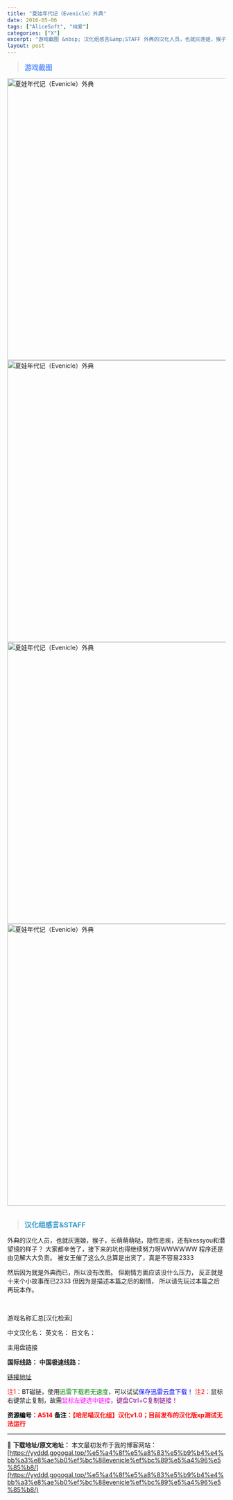 ```yaml
---
title: "夏娃年代记（Evenicle）外典"
date: 2016-05-06
tags: ["AliceSoft", "纯爱"]
categories: ["X"]
excerpt: "游戏截图 &nbsp; 汉化组感言&amp;STAFF 外典的汉化人员，也就灰莲姬，猴子，长萌萌萌哒，隐性恶疾，还有kessyou和潜望镜的样子？ 大家都辛苦了，接下来的坑也得继续努力呀WWWWWW 程序还是由见解大大负责。 被女王催了这么久总算是出货了，真是不容易2333 然后因为就是外典而已，所&hellip;"
layout: post
---
```


<div>
<blockquote><b><span style="font-size: 12pt; color: #6699ff;">游戏截图</span></b></blockquote>
<div><img title="点击放大" src="https://yyddd.gogogal.top/wp-content/uploads/2025/04/20250430_68120185c99f2.webp" alt="夏娃年代记（Evenicle）外典" width="650" /></div>
<div><img title="点击放大" src="https://yyddd.gogogal.top/wp-content/uploads/2025/04/20250430_681201876044a.webp" alt="夏娃年代记（Evenicle）外典" width="650" /></div>
<div><img title="点击放大" src="https://yyddd.gogogal.top/wp-content/uploads/2025/04/20250430_6812018986b98.webp" alt="夏娃年代记（Evenicle）外典" width="650" /></div>
<div><img title="点击放大" src="https://yyddd.gogogal.top/wp-content/uploads/2025/04/20250430_6812018b6d79f.webp" alt="夏娃年代记（Evenicle）外典" width="650" /></div>
&nbsp;
<blockquote><b><span style="font-size: 12pt; color: #3399cc;">汉化组感言&amp;STAFF</span></b></blockquote>
<div>外典的汉化人员，也就灰莲姬，猴子，长萌萌萌哒，隐性恶疾，还有kessyou和潜望镜的样子？
大家都辛苦了，接下来的坑也得继续努力呀WWWWWW
程序还是由见解大大负责。
被女王催了这么久总算是出货了，真是不容易2333


然后因为就是外典而已，所以没有改图。
但剧情方面应该没什么压力，
反正就是十来个小故事而已2333
但因为是描述本篇之后的剧情，
所以请先玩过本篇之后再玩本作。</div>
&nbsp;

游戏名称汇总[汉化检索]

中文汉化名：
英文名：
日文名：
</div>
<div class="panel panel-primary">
<div class="panel-heading">主用盘链接</div>
<div class="panel-body">

<b>国际线路：</b>
<b>中国极速线路：</b>

<!--wechatfans start-->

<a href="https://pan.xunlei.com/s/VOSX5sZ5EMGnyO9mDM6jpl7iA1?pwd=jyxb#">链接地址</a>

<!--wechatfans end-->
<span style="color: #ff0000;">注1：</span>BT磁链，使用<span style="color: #008000;">迅雷下载若无速度</span>，可以试试<span style="color: #0000ff;">保存迅雷云盘下载！</span>
<span style="color: #ff0000;">注2：</span>鼠标右键禁止复制，故需<span style="color: #ff00ff;">鼠标左键选中链接</span>，<span style="color: #800080;">键盘Ctrl+C复制链接！</span>

</div>
<div class="panel-footer"><span style="color: #ff0000;"><b><span style="color: #000000;">资源编号</span>：A514</b></span>
<span style="color: #ff0000;"><b><span style="color: #000000;">备注</span>：【哈尼喵汉化组】汉化v1.0；目前发布的汉化版xp测试无法运行</b></span></div>
</div>

---
📖 **下载地址/原文地址：** 本文最初发布于我的博客网站：[https://yyddd.gogogal.top/%e5%a4%8f%e5%a8%83%e5%b9%b4%e4%bb%a3%e8%ae%b0%ef%bc%88evenicle%ef%bc%89%e5%a4%96%e5%85%b8/](https://yyddd.gogogal.top/%e5%a4%8f%e5%a8%83%e5%b9%b4%e4%bb%a3%e8%ae%b0%ef%bc%88evenicle%ef%bc%89%e5%a4%96%e5%85%b8/)
